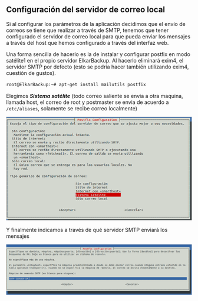 ## Configuración del servidor de correo local

Si al configurar los parámetros de la aplicación decidimos que el envío de correos se tiene que realizar a través de SMTP, tenemos que tener configurado el servidor de correo local para que pueda enviar los mensajes a través del host que hemos configurado a través del interfaz web.

Una forma sencilla de hacerlo es la de instalar y configurar postfix en modo satélite1 en el propio servidor ElkarBackup. Al hacerlo eliminará exim4, el servidor SMTP por defecto (esto se podría hacer también utilizando exim4, cuestión de gustos).

```bash
root@ElkarBackup:~# apt-get install mailutils postfix
```


Elegimos ***Sistema satélite*** (todo correo saliente se envia a otra maquina, llamada host, el correo de root y postmaster se envia de acuerdo a `/etc/aliases`,  solamente se recibe correo localmente)

![Clientes y Tareas](../assets/email1.png)

Y finalmente indicamos a través de qué servidor SMTP enviará los mensajes

![Clientes y Tareas](../assets/email2.png)

